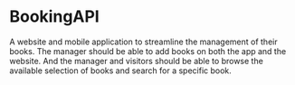 # BookingAPI
A website and mobile application to streamline the management of their books. The manager should be able to add books on both the app and the website. And the manager and visitors should be able to browse the available selection of books and search for a specific book.
